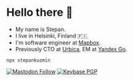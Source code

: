 # Hello there 👋

- My name is Stepan. 
- I live in Helsinki, Finland 🇫🇮.
- I'm software engineer at [Mapbox](https://mapbox.com/).
- Previously CTO at [Urbica](https://urbica.io/en/), EM at [Yandex Go](https://go.yandex/).

```shell
npx stepankuzmin
```

[![Mastodon Follow](https://img.shields.io/mastodon/follow/109257825833659932?style=flat&labelColor=545454&color=313131)](https://mastodon.social/@StepanKuzmin) [![Keybase PGP](https://img.shields.io/keybase/pgp/stepankuzmin?style=flat&labelColor=545454&color=313131)](https://github.com/stepankuzmin.gpg)
